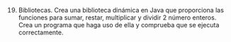 19. Bibliotecas. Crea una biblioteca dinámica en Java que proporciona las funciones para sumar, restar, multiplicar y dividir 2 número enteros. Crea un programa que haga uso de ella y comprueba que se ejecuta correctamente.

